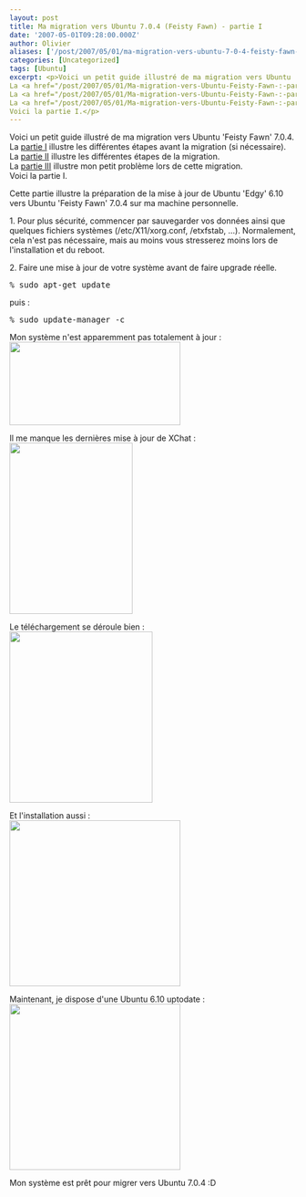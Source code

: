 ```yaml
---
layout: post
title: Ma migration vers Ubuntu 7.0.4 (Feisty Fawn) - partie I
date: '2007-05-01T09:28:00.000Z'
author: Olivier
aliases: ['/post/2007/05/01/ma-migration-vers-ubuntu-7-0-4-feisty-fawn-partie-i/', '/post/2007/05/01/ma-migration-vers-ubuntu-feisty-fawn-partie-i/']
categories: [Uncategorized]
tags: [Ubuntu]
excerpt: <p>Voici un petit guide illustré de ma migration vers Ubuntu 'Feisty Fawn' 7.0.4.<br />
La <a href="/post/2007/05/01/Ma-migration-vers-Ubuntu-Feisty-Fawn-:-partie-I">partie I</a> illustre les différentes étapes avant la migration (si nécessaire).<br />
La <a href="/post/2007/05/01/Ma-migration-vers-Ubuntu-Feisty-Fawn-:-partie-II">partie II</a> illustre les différentes étapes de la migration.<br />
La <a href="/post/2007/05/01/Ma-migration-vers-Ubuntu-Feisty-Fawn-:-partie-III">partie III</a> illustre mon petit problème lors de cette migration.<br />
Voici la partie I.</p>
---
```


<p>Voici un petit guide illustré de ma migration vers Ubuntu 'Feisty Fawn' 7.0.4.<br />
La <a href="/post/2007/05/01/Ma-migration-vers-Ubuntu-Feisty-Fawn-:-partie-I">partie I</a> illustre les différentes étapes avant la migration (si nécessaire).<br />
La <a href="/post/2007/05/01/Ma-migration-vers-Ubuntu-Feisty-Fawn-:-partie-II">partie II</a> illustre les différentes étapes de la migration.<br />
La <a href="/post/2007/05/01/Ma-migration-vers-Ubuntu-Feisty-Fawn-:-partie-III">partie III</a> illustre mon petit problème lors de cette migration.<br />
Voici la partie I.</p>
<!--more-->
<p>Cette partie illustre la préparation de la mise à jour de Ubuntu 'Edgy' 6.10 vers Ubuntu 'Feisty Fawn' 7.0.4 sur ma machine personnelle.</p> <p>1. Pour plus sécurité, commencer par sauvegarder vos données ainsi que quelques fichiers systèmes (/etc/X11/xorg.conf, /etxfstab, ...). Normalement, cela n'est pas nécessaire, mais au moins vous stresserez moins lors de l'installation et du reboot.</p> <p>2. Faire une mise à jour de votre système avant de faire upgrade réelle.</p> 
<pre class="prettyprint lang-bsh">
% sudo apt-get update
</pre>
<p>puis :</p> 
<pre class="prettyprint lang-bsh">
% sudo update-manager -c 
</pre>
<p>Mon système n'est apparemment pas totalement à jour :<br />
<a href="/images/feisty_02.png"><img src="/images/feisty_02-300x146.png" alt="" title="feisty_02" width="300" height="146" class="alignnone size-medium wp-image-91" /></a><br /></p> <p>Il me manque les dernières mise à jour de XChat :<br />
<a href="/images/feisty_01.png"><img src="/images/feisty_01-216x300.png" alt="" title="feisty_01" width="216" height="300" class="alignnone size-medium wp-image-90" /></a><br /></p> <p>Le téléchargement se déroule bien :<br />
<a href="/images/feisty_03.png"><img src="/images/feisty_03-251x300.png" alt="" title="feisty_03" width="251" height="300" class="alignnone size-medium wp-image-92" /></a><br /></p> <p>Et l'installation aussi :<br />
<a href="/images/feisty_04.png"><img src="/images/feisty_04-300x291.png" alt="" title="feisty_04" width="300" height="291" class="alignnone size-medium wp-image-93" /></a><br /></p> <p>Maintenant, je dispose d'une Ubuntu 6.10 uptodate :<br />
<a href="/images/feisty_05.png"><img src="/images/feisty_05-300x291.png" alt="" title="feisty_05" width="300" height="291" class="alignnone size-medium wp-image-94" /></a><br /></p> <p>Mon système est prêt pour migrer vers Ubuntu 7.0.4 :D</p>
